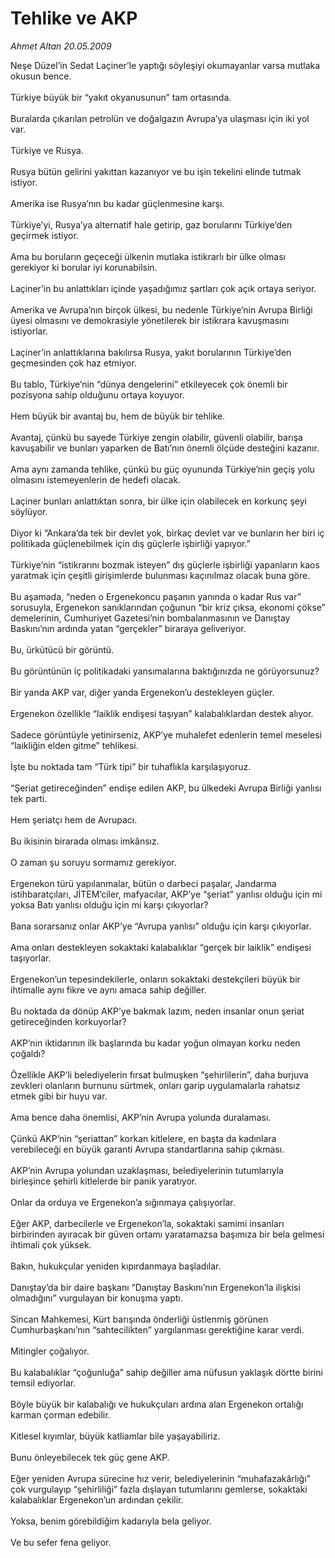# Tehlike ve AKP

*Ahmet Altan 20.05.2009*

<div class="taraf_structure_2col_1zq">
<div class="margen_n">



 <p>Neşe Düzel’in Sedat Laçiner’le yaptığı söyleşiyi okumayanlar varsa mutlaka okusun bence. <br/><br/>Türkiye büyük bir “yakıt okyanusunun” tam ortasında. <br/><br/>Buralarda çıkarılan petrolün ve doğalgazın Avrupa’ya ulaşması için iki yol var. <br/><br/>Türkiye ve Rusya. <br/><br/>Rusya bütün gelirini yakıttan kazanıyor ve bu işin tekelini elinde tutmak istiyor. <br/><br/>Amerika ise Rusya’nın bu kadar güçlenmesine karşı. <br/><br/>Türkiye’yi, Rusya’ya alternatif hale getirip, gaz borularını Türkiye’den geçirmek istiyor. <br/><br/>Ama bu boruların geçeceği ülkenin mutlaka istikrarlı bir ülke olması gerekiyor ki borular iyi korunabilsin. <br/><br/>Laçiner’in bu anlattıkları içinde yaşadığımız şartları çok açık ortaya seriyor. <br/><br/>Amerika ve Avrupa’nın birçok ülkesi, bu nedenle Türkiye’nin Avrupa Birliği üyesi olmasını ve demokrasiyle yönetilerek bir istikrara kavuşmasını istiyorlar. <br/><br/>Laçiner’in anlattıklarına bakılırsa Rusya, yakıt borularının Türkiye’den geçmesinden çok haz etmiyor. <br/><br/>Bu tablo, Türkiye’nin “dünya dengelerini” etkileyecek çok önemli bir pozisyona sahip olduğunu ortaya koyuyor. <br/><br/>Hem büyük bir avantaj bu, hem de büyük bir tehlike. <br/><br/>Avantaj, çünkü bu sayede Türkiye zengin olabilir, güvenli olabilir, barışa kavuşabilir ve bunları yaparken de Batı’nın önemli ölçüde desteğini kazanır. <br/><br/>Ama aynı zamanda tehlike, çünkü bu güç oyununda Türkiye’nin geçiş yolu olmasını istemeyenlerin de hedefi olacak. <br/><br/>Laçiner bunları anlattıktan sonra, bir ülke için olabilecek en korkunç şeyi söylüyor. <br/><br/>Diyor ki “Ankara’da tek bir devlet yok, birkaç devlet var ve bunların her biri iç politikada güçlenebilmek için dış güçlerle işbirliği yapıyor.” <br/><br/>Türkiye’nin “istikrarını bozmak isteyen” dış güçlerle işbirliği yapanların kaos yaratmak için çeşitli girişimlerde bulunması kaçınılmaz olacak buna göre. <br/><br/>Bu aşamada, “neden o Ergenekoncu paşanın yanında o kadar Rus var” sorusuyla, Ergenekon sanıklarından çoğunun “bir kriz çıksa, ekonomi çökse” demelerinin, Cumhuriyet Gazetesi’nin bombalanmasının ve Danıştay Baskını’nın ardında yatan “gerçekler” biraraya geliveriyor. <br/><br/>Bu, ürkütücü bir görüntü. <br/><br/>Bu görüntünün iç politikadaki yansımalarına baktığınızda ne görüyorsunuz? <br/><br/>Bir yanda AKP var, diğer yanda Ergenekon’u destekleyen güçler. <br/><br/>Ergenekon özellikle “laiklik endişesi taşıyan” kalabalıklardan destek alıyor. <br/><br/>Sadece görüntüyle yetinirseniz, AKP’ye muhalefet edenlerin temel meselesi “laikliğin elden gitme” tehlikesi. <br/><br/>İşte bu noktada tam “Türk tipi” bir tuhaflıkla karşılaşıyoruz. <br/><br/>“Şeriat getireceğinden” endişe edilen AKP, bu ülkedeki Avrupa Birliği yanlısı tek parti. <br/><br/>Hem şeriatçı hem de Avrupacı. <br/><br/>Bu ikisinin birarada olması imkânsız. <br/><br/>O zaman şu soruyu sormamız gerekiyor. <br/><br/>Ergenekon türü yapılanmalar, bütün o darbeci paşalar, Jandarma istihbaratçıları, JİTEM’ciler, mafyacılar, AKP’ye “şeriat” yanlısı olduğu için mi yoksa Batı yanlısı olduğu için mi karşı çıkıyorlar? <br/><br/>Bana sorarsanız onlar AKP’ye “Avrupa yanlısı” olduğu için karşı çıkıyorlar. <br/><br/>Ama onları destekleyen sokaktaki kalabalıklar “gerçek bir laiklik” endişesi taşıyorlar. <br/><br/>Ergenekon’un tepesindekilerle, onların sokaktaki destekçileri büyük bir ihtimalle aynı fikre ve aynı amaca sahip değiller. <br/><br/>Bu noktada da dönüp AKP’ye bakmak lazım, neden insanlar onun şeriat getireceğinden korkuyorlar? <br/><br/>AKP’nin iktidarının ilk başlarında bu kadar yoğun olmayan korku neden çoğaldı? <br/><br/>Özellikle AKP’li belediyelerin fırsat bulmuşken “şehirlilerin”, daha burjuva zevkleri olanların burnunu sürtmek, onları garip uygulamalarla rahatsız etmek gibi bir huyu var.<br/><br/>Ama bence daha önemlisi, AKP’nin Avrupa yolunda duralaması. <br/><br/>Çünkü AKP’nin “şeriattan” korkan kitlelere, en başta da kadınlara verebileceği en büyük garanti Avrupa standartlarına sahip çıkması. <br/><br/>AKP’nin Avrupa yolundan uzaklaşması, belediyelerinin tutumlarıyla birleşince şehirli kitlelerde bir panik yaratıyor. <br/><br/>Onlar da orduya ve Ergenekon’a sığınmaya çalışıyorlar. <br/><br/>Eğer AKP, darbecilerle ve Ergenekon’la, sokaktaki samimi insanları birbirinden ayıracak bir güven ortamı yaratamazsa başımıza bir bela gelmesi ihtimali çok yüksek. <br/><br/>Bakın, hukukçular yeniden kıpırdanmaya başladılar. <br/><br/>Danıştay’da bir daire başkanı “Danıştay Baskını’nın Ergenekon’la ilişkisi olmadığını” vurgulayan bir konuşma yaptı. <br/><br/>Sincan Mahkemesi, Kürt barışında önderliği üstlenmiş görünen Cumhurbaşkanı’nın “sahtecilikten” yargılanması gerektiğine karar verdi. <br/><br/>Mitingler çoğalıyor. <br/><br/>Bu kalabalıklar “çoğunluğa” sahip değiller ama nüfusun yaklaşık dörtte birini temsil ediyorlar. <br/><br/>Böyle büyük bir kalabalığı ve hukukçuları ardına alan Ergenekon ortalığı karman çorman edebilir. <br/><br/>Kitlesel kıyımlar, büyük katliamlar bile yaşayabiliriz. <br/><br/>Bunu önleyebilecek tek güç gene AKP. <br/><br/>Eğer yeniden Avrupa sürecine hız verir, belediyelerinin “muhafazakârlığı” çok vurgulayıp “şehirliliği” fazla dışlayan tutumlarını gemlerse, sokaktaki kalabalıklar Ergenekon’un ardından çekilir. <br/><br/>Yoksa, benim görebildiğim kadarıyla bela geliyor. <br/><br/>Ve bu sefer fena geliyor.</p>
<br/>
<br/>
<br/>



<br/>


<div id="taraf_not">
</div>

</div>


</div>
